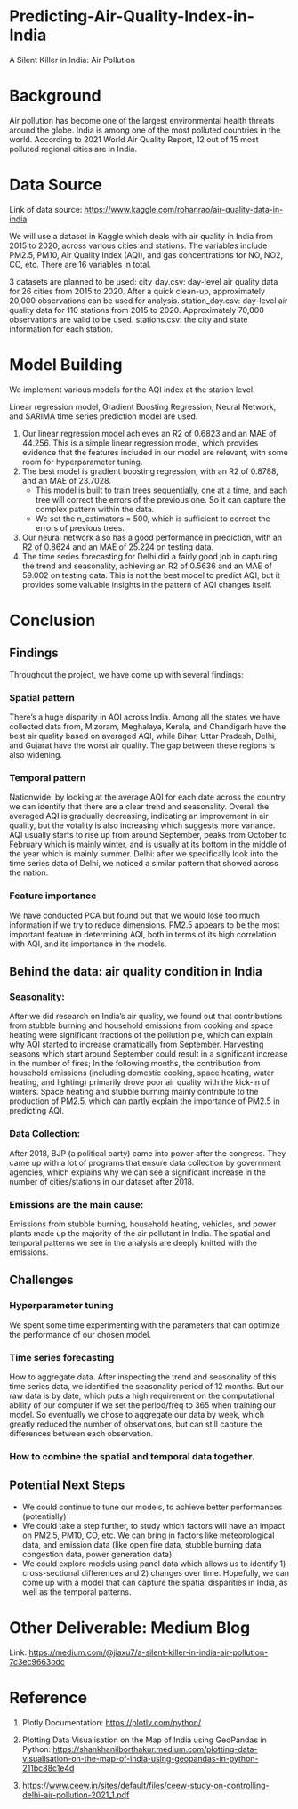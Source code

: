 # Predicting-Air-Quality-Index-in-India
A Silent Killer in India: Air Pollution 


# Background
Air pollution has become one of the largest environmental health threats around the globe. India is among one of the most polluted countries in the world. According to 2021 World Air Quality Report, 12 out of 15 most polluted regional cities are in India.


# Data Source

Link of data source: https://www.kaggle.com/rohanrao/air-quality-data-in-india

We will use a dataset in Kaggle which deals with air quality in India from 2015 to 2020, across various cities and stations. The variables include PM2.5, PM10, Air Quality Index (AQI), and gas concentrations for NO, NO2, CO, etc. There are 16 variables in total.

3 datasets are planned to be used:
city_day.csv: day-level air quality data for 26 cities from 2015 to 2020. After a quick clean-up, approximately 20,000 observations can be used for analysis.
station_day.csv: day-level air quality data for 110 stations from 2015 to 2020. Approximately 70,000 observations are valid to be used.
stations.csv: the city and state information for each station.


# Model Building
We implement various models for the AQI index at the station level.

Linear regression model, Gradient Boosting Regression, Neural Network, and SARIMA time series prediction model are used.

1. Our linear regression model achieves an R2 of 0.6823 and an MAE of 44.256. This is a simple linear regression model, which provides evidence that the features included in our model are relevant, with some room for hyperparameter tuning.
2. The best model is gradient boosting regression, with an R2 of 0.8788, and an MAE of 23.7028.
    * This model is built to train trees sequentially, one at a time, and each tree will correct the errors of the previous one. So it can capture the complex pattern within the data.
    * We set the n_estimators = 500, which is sufficient to correct the errors of previous trees.
3. Our neural network also has a good performance in prediction, with an R2 of 0.8624 and an MAE of 25.224 on testing data.
4. The time series forecasting for Delhi did a fairly good job in capturing the trend and seasonality, achieving an R2 of 0.5636 and an MAE of 59.002 on testing data. This is not the best model to predict AQI, but it provides some valuable insights in the pattern of AQI changes itself.

# Conclusion
## Findings
Throughout the project, we have come up with several findings:

### Spatial pattern
There’s a huge disparity in AQI across India. Among all the states we have collected data from, Mizoram, Meghalaya, Kerala, and Chandigarh have the best air quality based on averaged AQI, while Bihar, Uttar Pradesh, Delhi, and Gujarat have the worst air quality. The gap between these regions is also widening.
### Temporal pattern
Nationwide: by looking at the average AQI for each date across the country, we can identify that there are a clear trend and seasonality. Overall the averaged AQI is gradually decreasing, indicating an improvement in air quality, but the votality is also increasing which suggests more variance. AQI usually starts to rise up from around September, peaks from October to February which is mainly winter, and is usually at its bottom in the middle of the year which is mainly summer.
Delhi: after we specifically look into the time series data of Delhi, we noticed a similar pattern that showed across the nation.
### Feature importance
We have conducted PCA but found out that we would lose too much information if we try to reduce dimensions.
PM2.5 appears to be the most important feature in determining AQI, both in terms of its high correlation with AQI, and its importance in the models.


## Behind the data: air quality condition in India
### Seasonality:
After we did research on India’s air quality, we found out that contributions from stubble burning and household emissions from cooking and space heating were significant fractions of the pollution pie, which can explain why AQI started to increase dramatically from September. Harvesting seasons which start around September could result in a significant increase in the number of fires; In the following months, the contribution from household emissions (including domestic cooking, space heating, water heating, and lighting) primarily drove poor air quality with the kick-in of winters.
Space heating and stubble burning mainly contribute to the production of PM2.5, which can partly explain the importance of PM2.5 in predicting AQI.
### Data Collection:
After 2018, BJP (a political party) came into power after the congress. They came up with a lot of programs that ensure data collection by government agencies, which explains why we can see a significant increase in the number of cities/stations in our dataset after 2018.
### Emissions are the main cause:
Emissions from stubble burning, household heating, vehicles, and power plants made up the majority of the air pollutant in India. The spatial and temporal patterns we see in the analysis are deeply knitted with the emissions.
## Challenges
### Hyperparameter tuning 
We spent some time experimenting with the parameters that can optimize the performance of our chosen model.
### Time series forecasting 
How to aggregate data. After inspecting the trend and seasonality of this time series data, we identified the seasonality period of 12 months. But our raw data is by date, which puts a high requirement on the computational ability of our computer if we set the period/freq to 365 when training our model. So eventually we chose to aggregate our data by week, which greatly reduced the number of observations, but can still capture the differences between each observation.
### How to combine the spatial and temporal data together.

## Potential Next Steps
* We could continue to tune our models, to achieve better performances (potentially)
* We could take a step further, to study which factors will have an impact on PM2.5, PM10, CO, etc. We can bring in factors like meteorological data, and emission data (like open fire data, stubble burning data, congestion data, power generation data).
* We could explore models using panel data which allows us to identify 1) cross-sectional differences and 2) changes over time. Hopefully, we can come up with a model that can capture the spatial disparities in India, as well as the temporal patterns.


# Other Deliverable: Medium Blog
Link: https://medium.com/@jiaxu7/a-silent-killer-in-india-air-pollution-7c3ec9663bdc

# Reference
1. Plotly Documentation: https://plotly.com/python/

2. Plotting Data Visualisation on the Map of India using GeoPandas in Python: https://shankhanilborthakur.medium.com/plotting-data-visualisation-on-the-map-of-india-using-geopandas-in-python-211bc88c1e4d

3. https://www.ceew.in/sites/default/files/ceew-study-on-controlling-delhi-air-pollution-2021_1.pdf
